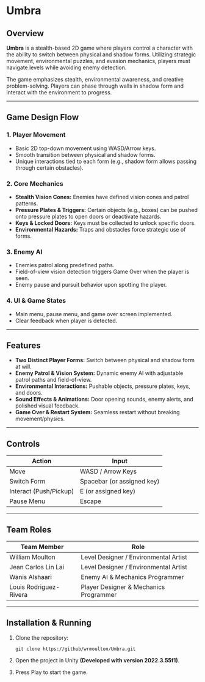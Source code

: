 # Umbra

## Overview
**Umbra** is a stealth-based 2D game where players control a character with the ability to switch between physical and shadow forms. Utilizing strategic movement, environmental puzzles, and evasion mechanics, players must navigate levels while avoiding enemy detection.

The game emphasizes stealth, environmental awareness, and creative problem-solving. Players can phase through walls in shadow form and interact with the environment to progress.

---

## Game Design Flow

### 1. **Player Movement**
- Basic 2D top-down movement using WASD/Arrow keys.
- Smooth transition between physical and shadow forms.
- Unique interactions tied to each form (e.g., shadow form allows passing through certain obstacles).

### 2. **Core Mechanics**
- **Stealth Vision Cones:** Enemies have defined vision cones and patrol patterns.
- **Pressure Plates & Triggers:** Certain objects (e.g., boxes) can be pushed onto pressure plates to open doors or deactivate hazards.
- **Keys & Locked Doors:** Keys must be collected to unlock specific doors.
- **Environmental Hazards:** Traps and obstacles force strategic use of forms.

### 3. **Enemy AI**
- Enemies patrol along predefined paths.
- Field-of-view vision detection triggers Game Over when the player is seen.
- Enemy pause and pursuit behavior upon spotting the player.

### 4. **UI & Game States**
- Main menu, pause menu, and game over screen implemented.
- Clear feedback when player is detected.


---

## Features
- **Two Distinct Player Forms:** Switch between physical and shadow form at will.
- **Enemy Patrol & Vision System:** Dynamic enemy AI with adjustable patrol paths and field-of-view.
- **Environmental Interactions:** Pushable objects, pressure plates, keys, and doors.
- **Sound Effects & Animations:** Door opening sounds, enemy alerts, and polished visual feedback.
- **Game Over & Restart System:** Seamless restart without breaking movement/physics.

---

## Controls
| Action                        | Input                 |
|------------------------------|----------------------|
| Move                         | WASD / Arrow Keys     |
| Switch Form                  | Spacebar (or assigned key) |
| Interact (Push/Pickup)       | E (or assigned key)   |
| Pause Menu                   | Escape               |

---

## Team Roles
| Team Member             | Role                                      |
|-------------------------|-------------------------------------------|
| William Moulton         | Level Designer / Environmental Artist     |
| Jean Carlos Lin Lai     | Level Designer / Environmental Artist     |
| Wanis Alshaari          | Enemy AI & Mechanics Programmer           |
| Louis Rodriguez-Rivera  | Player Designer & Mechanics Programmer    |

---
## Installation & Running
1. Clone the repository:
   ```
   git clone https://github/wrmoulton/Umbra.git
   ```
   
2. Open the project in Unity **(Developed with version 2022.3.55f1)**.
   
3. Press Play to start the game.
